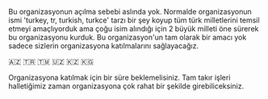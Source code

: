 Bu organizasyonun açılma sebebi aslında yok. Normalde organizasyonun ismi 'turkey, tr, turkish, turkce' tarzı bir şey koyup tüm türk milletlerini temsil etmeyi amaçlıyorduk ama çoğu isim alındığı için 2 büyük milleti öne sürerek bu organizasyonu kurduk. Bu organizasyon'un tam olarak bir amacı yok sadece sizlerin organizasyona katılmalarını sağlayacağız.

🇦🇿 🇹🇷 🇹🇲 🇺🇿 🇰🇿 🇰🇬 

Organizasyona katılmak için bir süre beklemelisiniz. Tam takır işleri halletiğimiz zaman organizasyona çok rahat bir şekilde girebiliceksiniz.
